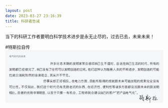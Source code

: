 ```yaml
---
layout: post
date: 2023-03-27 23:16:39
title: 科研者告诫
---
```

当下的科研工作者要明白科学技术进步是永无止尽的，过去已去，未来未来！

#特斯拉自传
![](https://github.com/jj1215/jj1215.github.io/blob/master/images/Tesla.jpg?raw=true)
